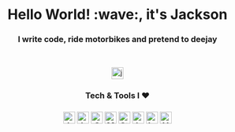 <h1 align="center">Hello World! :wave:, it's Jackson</h1>
<h3 align="center">I write code, ride motorbikes and pretend to deejay</h3><br />

<p align="center">
  <a href="https://twitter.com/jacksonk_dev">
    <img 
      src="https://img.shields.io/twitter/follow/jacksonk_dev?logo=twitter&style=social&color=informational" 
      alt="jackthedev" 
      height="24"
    />
  </a>
</p>
<h3 align="center">Tech & Tools I ❤️️<h3>
<div align="center">
  <img
    src="https://img.shields.io/static/v1?label=&message=JavaSript/React/Angular&color=F0DB4F"
    alt="JavaScript/React/Angular"
    height="24"
  />
  <img
    src="https://img.shields.io/static/v1?label=&message=Java/Spring Boot&color=f89820"
    alt="Java/Spring Boot"
    height="24"
  />
  <img
    src="https://img.shields.io/static/v1?label=&message=CSS/SCSS/LESS&color=264de4"
    alt="CSS/SCSS/LESS"
    height="24"
  />
  <img
    src="https://img.shields.io/static/v1?label=&message=Material UI&color=FFEB3B"
    alt="Material UI"
    height="24"
  />
  <img
    src="https://img.shields.io/static/v1?label=&message=Styled Components&color=880E4F"
    alt="Styled Components"
    height="24"
  />
  <img
    src="https://img.shields.io/static/v1?label=&message=Jest/Enzyme/React Testing Library&color=blueviolet"
    alt="Jest/Enzyme/React Testing Library"
    height="24"
  />
  <img
    src="https://img.shields.io/static/v1?label=&message=Intellij IDEA&color=C2185B"
    alt="Intellij IDEA"
    height="24"
  />
  <img
    src="https://img.shields.io/static/v1?label=&message=VS Code&color=0078d7"
    alt="VS Code"
    height="24"
  />
</div>
